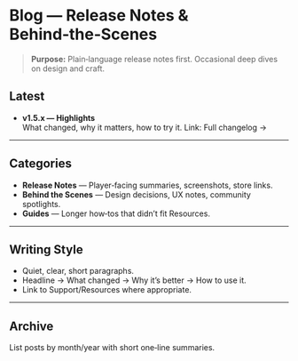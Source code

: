 # Blog — Release Notes & Behind‑the‑Scenes

> **Purpose:** Plain‑language release notes first. Occasional deep dives on design and craft.

## Latest
- **v1.5.x — Highlights**  
What changed, why it matters, how to try it. Link: Full changelog →

---

## Categories
- **Release Notes** — Player‑facing summaries, screenshots, store links.  
- **Behind the Scenes** — Design decisions, UX notes, community spotlights.  
- **Guides** — Longer how‑tos that didn’t fit Resources.

---

## Writing Style
- Quiet, clear, short paragraphs.  
- Headline → What changed → Why it’s better → How to use it.  
- Link to Support/Resources where appropriate.

---

## Archive
List posts by month/year with short one‑line summaries.

